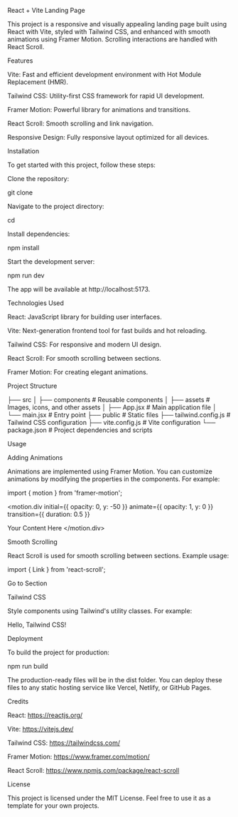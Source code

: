 React + Vite Landing Page

This project is a responsive and visually appealing landing page built using React with Vite, styled with Tailwind CSS, and enhanced with smooth animations using Framer Motion. Scrolling interactions are handled with React Scroll.

Features

Vite: Fast and efficient development environment with Hot Module Replacement (HMR).

Tailwind CSS: Utility-first CSS framework for rapid UI development.

Framer Motion: Powerful library for animations and transitions.

React Scroll: Smooth scrolling and link navigation.

Responsive Design: Fully responsive layout optimized for all devices.

Installation

To get started with this project, follow these steps:

Clone the repository:

git clone <repository-url>

Navigate to the project directory:

cd <project-directory>

Install dependencies:

npm install

Start the development server:

npm run dev

The app will be available at http://localhost:5173.

Technologies Used

React: JavaScript library for building user interfaces.

Vite: Next-generation frontend tool for fast builds and hot reloading.

Tailwind CSS: For responsive and modern UI design.

React Scroll: For smooth scrolling between sections.

Framer Motion: For creating elegant animations.

Project Structure

├── src
│   ├── components    # Reusable components
│   ├── assets        # Images, icons, and other assets
│   ├── App.jsx       # Main application file
│   └── main.jsx      # Entry point
├── public            # Static files
├── tailwind.config.js # Tailwind CSS configuration
├── vite.config.js    # Vite configuration
└── package.json      # Project dependencies and scripts

Usage

Adding Animations

Animations are implemented using Framer Motion. You can customize animations by modifying the properties in the components. For example:

import { motion } from 'framer-motion';

<motion.div
  initial={{ opacity: 0, y: -50 }}
  animate={{ opacity: 1, y: 0 }}
  transition={{ duration: 0.5 }}
>
  Your Content Here
</motion.div>

Smooth Scrolling

React Scroll is used for smooth scrolling between sections. Example usage:

import { Link } from 'react-scroll';

<Link to="section-id" smooth={true} duration={500}>
  Go to Section
</Link>

Tailwind CSS

Style components using Tailwind's utility classes. For example:

<div className="bg-blue-500 text-white p-4 rounded-lg">
  Hello, Tailwind CSS!
</div>

Deployment

To build the project for production:

npm run build

The production-ready files will be in the dist folder. You can deploy these files to any static hosting service like Vercel, Netlify, or GitHub Pages.

Credits

React: https://reactjs.org/

Vite: https://vitejs.dev/

Tailwind CSS: https://tailwindcss.com/

Framer Motion: https://www.framer.com/motion/

React Scroll: https://www.npmjs.com/package/react-scroll

License

This project is licensed under the MIT License. Feel free to use it as a template for your own projects.

